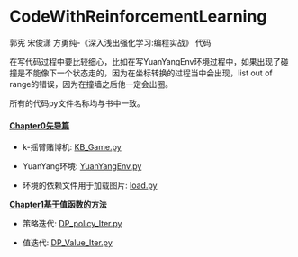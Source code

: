# CodeWithReinforcementLearning
郭宪 宋俊潇 方勇纯-《深入浅出强化学习:编程实战》  代码

在写代码过程中要比较细心，比如在写YuanYangEnv环境过程中，如果出现了碰撞是不能像下一个状态走的，因为在坐标转换的过程当中会出现，list out of range的错误，因为在撞墙之后他一定会出圈。

所有的代码py文件名称均与书中一致。

#### [Chapter0先导篇](https://github.com/Vaild/CodeWithReinforcementLearning/tree/main/Chapter0%E5%85%88%E5%AF%BC%E7%AF%87)

- k-摇臂赌博机:  [KB_Game.py](https://github.com/Vaild/CodeWithReinforcementLearning/blob/main/Chapter0先导篇/KB_Game_RL/KB_Game.py)

- YuanYang环境:  [YuanYangEnv.py](https://github.com/Vaild/CodeWithReinforcementLearning/blob/main/Chapter0先导篇/MarkovEnv/YuanYangEnv.py)

- 环境的依赖文件用于加载图片:  [load.py](https://github.com/Vaild/CodeWithReinforcementLearning/blob/main/Chapter0先导篇/MarkovEnv/load.py)

[**Chapter1基于值函数的方法**](https://github.com/Vaild/CodeWithReinforcementLearning/tree/main/Chapter1%E5%9F%BA%E4%BA%8E%E5%80%BC%E5%87%BD%E6%95%B0%E7%9A%84%E6%96%B9%E6%B3%95)

- 策略迭代:  [DP_policy_Iter.py](https://github.com/Vaild/CodeWithReinforcementLearning/blob/main/Chapter1基于值函数的方法/基于动态规划的方法/DP_policy_Iter.py)

- 值迭代:  [DP_Value_Iter.py](https://github.com/Vaild/CodeWithReinforcementLearning/blob/main/Chapter1基于值函数的方法/基于动态规划的方法/DP_Value_Iter.py)
